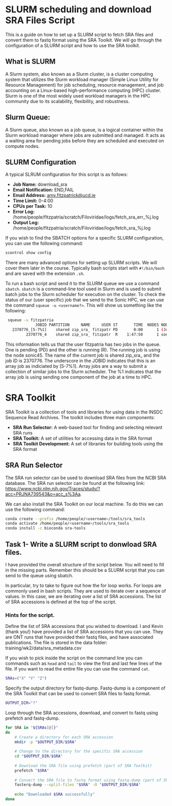 # SLURM scheduling and download SRA Files Script
This is a guide on how to set up a SLURM script to fetch SRA files and convert them to fastq format using the SRA Toolkit. We will go through the configuration of a SLURM script and how to use the SRA toolkit. 

## What is SLURM
A Slurm system, also known as a Slurm cluster, is a cluster computing system that utilizes the Slurm workload manager (Simple Linux Utility for Resource Management) for job scheduling, resource management, and job accounting on a Linux-based high-performance computing (HPC) cluster. Slurm is one of the most widely used workload managers in the HPC community due to its scalability, flexibility, and robustness.

## Slurm Queue:
A Slurm queue, also known as a job queue, is a logical container within the Slurm workload manager where jobs are submitted and managed. It acts as a waiting area for pending jobs before they are scheduled and executed on compute nodes.

## SLURM Configuration
A typical SLRUM configuration for this script is as follows:
- **Job Name:** download_sra
- **Email Notification:** END,FAIL
- **Email Address:** amy.fitzpatrick@ucd.ie
- **Time Limit:** 0-4:00
- **CPUs per Task:** 10
- **Error Log:** /home/people/fitzpatria/scratch/Filoviridae/logs/fetch_sra_err_%j.log
- **Output Log:** /home/people/fitzpatria/scratch/Filoviridae/logs/fetch_sra_%j.log

If you wish to find the SBATCH options for a specific SLURM configuration, you can use the following command:

```bash
scontrol show config
```
There are many advanced options for setting up SLURM scripts. We will cover them later in the course. Typically bash scripts start with `#!/bin/bash` and are saved with the extension `.sh`. 

To run a bash script and send it to the SLURM queue we use a command `sbatch`. `sbatch` is a command-line tool used in Slurm and is used to submit batch jobs to the Slurm scheduler for execution on the cluster. To check the status of our (user specific) job that we send to the Sonic HPC, we can use the command `squeue -u <username?>`. This will show us something like the following:

```bash
 squeue -u fitzpatria
             JOBID PARTITION     NAME     USER ST       TIME  NODES NODELIST(REASON)
   2370776_[5-7%1]    shared zip_sra_ fitzpatr PD       0:00      1 (JobArrayTaskLimit)
         2370776_4    shared zip_sra_ fitzpatr  R    1:47:50      1 sonic45
```

This information tells us that the user fitzpatria has two jobs in the queue. One is pending (PD) and the other is running (R). The running job is using the node sonic45. The name of the current job is shared zip_sra_ and the job ID is 2370776. The underscore in the JOBID indicates that this is an array job as indiciated by [5-7%1]. Array jobs are a way to submit a collection of similar jobs to the Slurm scheduler. The %1 indicates that the array job is using sending one component of the job at a time to HPC. 

# SRA Toolkit
SRA Toolkit is a collection of tools and libraries for using data in the INSDC Sequence Read Archives. The toolkit includes three main components:
- **SRA Run Selector:** A web-based tool for finding and selecting relevant SRA runs
- **SRA Toolkit:** A set of utilities for accessing data in the SRA format
- **SRA Toolkit Development:** A set of libraries for building tools using the SRA format

## SRA Run Selector
The SRA run selector can be used to download SRA files from the NCBI SRA database. The SRA run selector can be found at the following link: https://www.ncbi.nlm.nih.gov/Traces/study/?acc=PRJNA739543&o=acc_s%3Aa. 

We can also install the SRA Toolkit on our local machine. To do this we can use the following command:

```bash
conda create --prefix /home/people/<username>/tools/sra_tools
conda activate /home/people/<username>/tools/sra_tools
conda install -c bioconda sra-tools
```

## Task 1- Write a SLURM script to donwload SRA files. 
I have provided the overall structure of the script below. You will need to fill in the missing parts. Remember this should be a SLURM script that you can send to the queue using sbatch. 

In particular, try to take to figure out how the for loop works. For loops are commonly used in bash scripts. They are used to iterate over a sequence of values. In this case, we are iterating over a list of SRA accessions. The list of SRA accessions is defined at the top of the script.

### Hints for the script. 
Define the list of SRA accessions that you wished to download. I and Kevin (thank you!) have provided a list of SRA accessions that you can use. They are ONT runs that have provided their fastq files, and have associated publications. The file is stored in the data folder: training/wk2/data/sra_metadata.csv

If you wish to pick inside the script on the command line you can commands such as `head` and `tail` to view the first and last few lines of the file. If you want to read the entire file you can use the command `cat`. 
 
```bash
SRAs=("X" "Y" "Z")
```
Specify the output directory for fastq-dump. Fastq-dump is a component of the SRA Toolkit that can be used to convert SRA files to fastq format. 

```bash
OUTPUT_DIR="?"
```
Loop through the SRA accessions, download, and convert to fastq using prefetch and fastq-dump.

```bash
for SRA in "${SRAs[@]}"
do
    # Create a directory for each SRA accession
    mkdir -p "$OUTPUT_DIR/$SRA"
    
    # Change to the directory for the specific SRA accession
    cd "$OUTPUT_DIR/$SRA"
    
    # Download the SRA file using prefetch (part of SRA Toolkit)
    prefetch "$SRA"
    
    # Convert the SRA file to fastq format using fastq-dump (part of SRA Toolkit)
    fasterq-dump --split-files "$SRA" -O "$OUTPUT_DIR/$SRA"
    
    echo "Downloaded $SRA successfully"
done
```